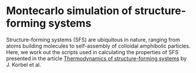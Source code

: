 [article]: https://doi.org/10.1038/s41467-021-21272-7

# Montecarlo simulation of structure-forming systems

Structure-forming systems (SFS) are ubiquitous in nature, ranging from atoms building molecules
to self-assembly of colloidal amphibolic particles.
Here, we work out the scripts used in calculating the properties of SFS presented in the article [Thermodynamics of structure-forming systems][article] by J. Korbel et al.
